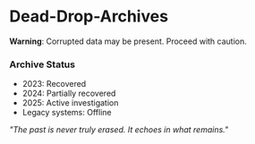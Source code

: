 # Dead-Drop-Archives

**Warning**: Corrupted data may be present. Proceed with caution.

### Archive Status

- 2023: Recovered
- 2024: Partially recovered
- 2025: Active investigation
- Legacy systems: Offline

*"The past is never truly erased. It echoes in what remains."*
